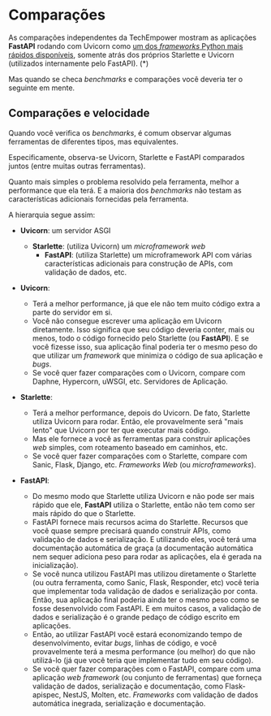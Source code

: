 # Comparações

As comparações independentes da TechEmpower mostram as aplicações **FastAPI** rodando com Uvicorn como <a href="https://www.techempower.com/benchmarks/#section=test&runid=7464e520-0dc2-473d-bd34-dbdfd7e85911&hw=ph&test=query&l=zijzen-7" class="external-link" target="_blank">um dos _frameworks_ Python mais rápidos disponíveis</a>, somente atrás dos próprios Starlette e Uvicorn (utilizados internamente pelo FastAPI). (*)

Mas quando se checa _benchmarks_ e comparações você deveria ter o seguinte em mente. 

## Comparações e velocidade

Quando você verifica os _benchmarks_, é comum observar algumas ferramentas de diferentes tipos, mas equivalentes.

Especificamente, observa-se Uvicorn, Starlette e FastAPI comparados juntos (entre muitas outras ferramentas).

Quanto mais simples o problema resolvido pela ferramenta, melhor a performance que ela terá. E a maioria dos _benchmarks_ não testam as características adicionais fornecidas pela ferramenta.

A hierarquia segue assim:

* **Uvicorn**: um servidor ASGI
    * **Starlette**: (utiliza Uvicorn) um _microframework web_
        * **FastAPI**: (utiliza Starlette) um microframework API com várias características adicionais para construção de APIs, com validação de dados, etc.

* **Uvicorn**:
    * Terá a melhor performance, já que ele não tem muito código extra a parte do servidor em si.
    * Você não consegue escrever uma aplicação em Uvicorn diretamente. Isso significa que seu código deveria conter, mais ou menos, todo o código fornecido pelo Starlette (ou **FastAPI**). E se você fizesse isso, sua aplicação final poderia ter o mesmo peso do que utilizar um _framework_ que minimiza o código de sua aplicação e _bugs_.
    * Se você quer fazer comparações com o Uvicorn, compare com Daphne, Hypercorn, uWSGI, etc. Servidores de Aplicação.
* **Starlette**:
    * Terá a melhor performance, depois do Uvicorn. De fato, Starlette utiliza Uvicorn para rodar. Então, ele provavelmente será "mais lento" que Uvicorn por ter que executar mais código.
    * Mas ele fornece a você as ferramentas para construir aplicações _web_ simples, com roteamento baseado em caminhos, etc.
    * Se você quer fazer comparações com o Starlette, compare com Sanic, Flask, Django, etc. _Frameworks Web_ (ou _microframeworks_).
* **FastAPI**:
    * Do mesmo modo que Starlette utiliza Uvicorn e não pode ser mais rápido que ele, **FastAPI** utiliza o Starlette, então não tem como ser mais rápido do que o Starlette.
    * FastAPI fornece mais recursos acima do Starlette. Recursos que você quase sempre precisará quando construir APIs, como validação de dados e serialização. E utilizando eles, você terá uma documentação automática de graça (a documentação automática nem sequer adiciona peso para rodar as aplicações, ela é gerada na inicialização).
    * Se você nunca utilizou FastAPI mas utilizou diretamente o Starlette (ou outra ferramenta, como Sanic, Flask, Responder, etc) você teria que implementar toda validação de dados e serialização por conta. Então, sua aplicação final poderia ainda ter o mesmo peso como se fosse desenvolvido com FastAPI. E em muitos casos, a validação de dados e serialização é o grande pedaço de código escrito em aplicações.
    * Então, ao utilizar FastAPI você estará economizando tempo de desenvolvimento, evitar _bugs_, linhas de código, e você provavelmente terá a mesma performance (ou melhor) do que não utilizá-lo (já que você teria que implementar tudo em seu código).
    * Se você quer fazer comparações com o FastAPI, compare com uma aplicação _web framework_ (ou conjunto de ferramentas) que forneça validação de dados, serialização e documentação, como Flask-apispec, NestJS, Molten, etc. _Frameworks_ com validação de dados automática inegrada, serialização e documentação.
